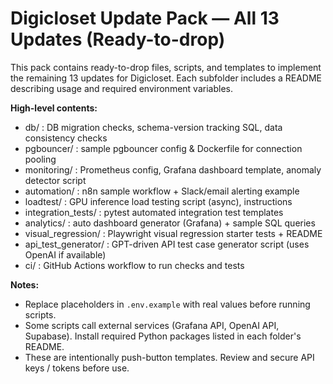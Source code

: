 # Digicloset Update Pack — All 13 Updates (Ready-to-drop)

This pack contains ready-to-drop files, scripts, and templates to implement the remaining 13 updates for Digicloset.
Each subfolder includes a README describing usage and required environment variables.

**High-level contents:**
- db/                      : DB migration checks, schema-version tracking SQL, data consistency checks
- pgbouncer/               : sample pgbouncer config & Dockerfile for connection pooling
- monitoring/              : Prometheus config, Grafana dashboard template, anomaly detector script
- automation/              : n8n sample workflow + Slack/email alerting example
- loadtest/                : GPU inference load testing script (async), instructions
- integration_tests/       : pytest automated integration test templates
- analytics/               : auto dashboard generator (Grafana) + sample SQL queries
- visual_regression/       : Playwright visual regression starter tests + README
- api_test_generator/      : GPT-driven API test case generator script (uses OpenAI if available)
- ci/                      : GitHub Actions workflow to run checks and tests

**Notes:**
- Replace placeholders in `.env.example` with real values before running scripts.
- Some scripts call external services (Grafana API, OpenAI API, Supabase). Install required Python packages listed in each folder's README.
- These are intentionally push-button templates. Review and secure API keys / tokens before use.
